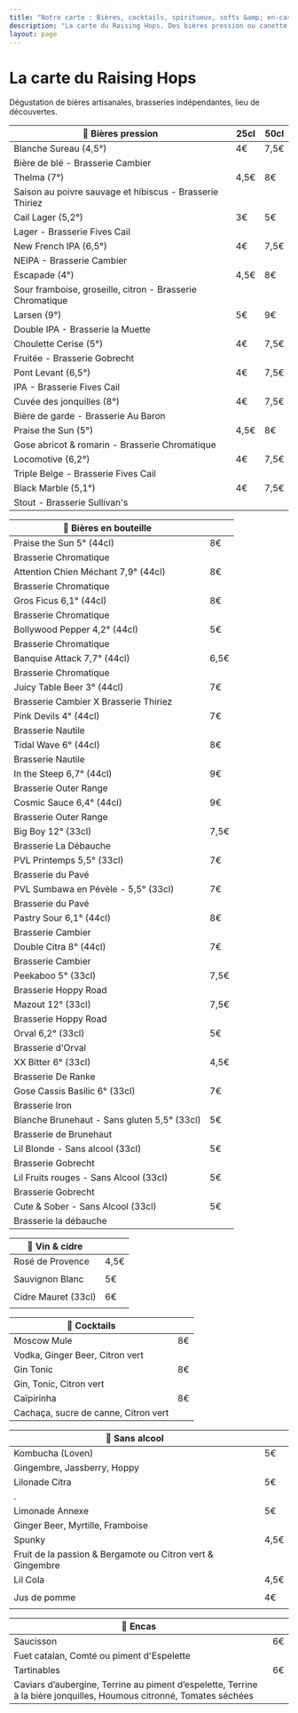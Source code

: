 ```yaml
---
title: "Notre carte : Bières, cocktails, spiritueux, softs &amp; en-cas"
description: "La carte du Raising Hops. Des bières pression ou canette, des cocktails, des softs et des encas."
layout: page
---
```


# La carte du Raising Hops
Dégustation de bières artisanales, brasseries indépendantes, lieu de découvertes.

|🍺 Bières pression|25cl|50cl|
|---|---|---|
|Blanche Sureau (4,5°) |4€|7,5€|
|Bière de blé - Brasserie Cambier|   |   |
|Thelma (7°)|4,5€|8€|
|Saison au poivre sauvage et hibiscus - Brasserie Thiriez|   |
|Cail Lager (5,2°)|3€|5€|
|Lager - Brasserie Fives Cail|   |
|New French IPA (6,5°)|4€|7,5€|
|NEIPA - Brasserie Cambier   |   |
|Escapade (4°)|4,5€|8€|
|Sour framboise, groseille, citron - Brasserie Chromatique|   |
|Larsen (9°)|5€|9€|
|Double IPA - Brasserie la Muette|   |
|Choulette Cerise (5°)|4€|7,5€|
|Fruitée - Brasserie Gobrecht|   |
|Pont Levant (6,5°)|4€|7,5€|
|IPA - Brasserie Fives Cail|   |
|Cuvée des jonquilles (8°)|4€|7,5€|
|Bière de garde - Brasserie Au Baron   |   |
|Praise the Sun (5°)|4,5€|8€|
|Gose abricot & romarin - Brasserie Chromatique   |   |
|Locomotive (6,2°)|4€|7,5€|
|Triple Belge - Brasserie Fives Cail|   |
|Black Marble (5,1°)|4€|7,5€|
|Stout - Brasserie Sullivan's|   |

|🍻 Bières en bouteille||
|---|---|
|Praise the Sun 5° (44cl)|8€|
|Brasserie Chromatique||
|Attention Chien Méchant 7,9° (44cl)|8€|
|Brasserie Chromatique||
|Gros Ficus 6,1° (44cl)|8€|
|Brasserie Chromatique||
|Bollywood Pepper 4,2° (44cl)|5€|
|Brasserie Chromatique||
|Banquise Attack 7,7° (44cl)|6,5€|
|Brasserie Chromatique||
|Juicy Table Beer 3° (44cl)|7€|
|Brasserie Cambier X Brasserie Thiriez||
|Pink Devils 4° (44cl)|7€|
|Brasserie Nautile||
|Tidal Wave 6° (44cl)|8€|
|Brasserie Nautile||
|In the Steep 6,7° (44cl)|9€|
|Brasserie Outer Range||
|Cosmic Sauce 6,4° (44cl)|9€|
|Brasserie Outer Range||
|Big Boy 12° (33cl)|7,5€|
|Brasserie La Débauche||
|PVL Printemps 5,5° (33cl)|7€|
|Brasserie du Pavé||
|PVL Sumbawa en Pévèle - 5,5° (33cl)|7€|
|Brasserie du Pavé||
|Pastry Sour 6,1° (44cl)|8€|
|Brasserie Cambier||
|Double Citra 8° (44cl)|7€|
|Brasserie Cambier||
|Peekaboo 5° (33cl)|7,5€|
|Brasserie Hoppy Road||
|Mazout 12° (33cl)|7,5€|
|Brasserie Hoppy Road||
|Orval 6,2° (33cl)|5€|
|Brasserie d'Orval||
|XX Bitter 6° (33cl)|4,5€|
|Brasserie De Ranke||
|Gose Cassis Basilic 6° (33cl)|7€|
|Brasserie Iron||
|Blanche Brunehaut - Sans gluten 5,5° (33cl)|5€|
|Brasserie de Brunehaut||
|Lil Blonde - Sans alcool (33cl)|5€|
|Brasserie Gobrecht||
|Lil Fruits rouges - Sans Alcool (33cl)|5€|
|Brasserie Gobrecht||
|Cute & Sober - Sans Alcool (33cl)|5€|
|Brasserie la débauche||

|🍷 Vin & cidre||
|---|---|
|Rosé de Provence|4,5€|
|||
|Sauvignon Blanc|5€|
|||
|Cidre Mauret (33cl)|6€|
|||

|🍹 Cocktails||
|---|---|
|Moscow Mule|8€|
|Vodka, Ginger Beer, Citron vert||
|Gin Tonic|8€|
|Gin, Tonic, Citron vert||
|Caïpirinha|8€|
|Cachaça, sucre de canne, Citron vert||

|🧃 Sans alcool|    |
|---|---|
|Kombucha (Loven)|5€|
|Gingembre, Jassberry, Hoppy||
|Lilonade Citra|5€|
|.||
|Limonade Annexe|5€|
|Ginger Beer, Myrtille, Framboise||
|Spunky|4,5€|
|Fruit de la passion & Bergamote ou Citron vert & Gingembre||
|Lil Cola|4,5€|
|||
|Jus de pomme|4€|
|||


|🥑 Encas|    |
|---|---|
|Saucisson|6€|
|Fuet catalan, Comté ou piment d'Espelette||
|Tartinables|6€|
|Caviars d’aubergine, Terrine au piment d’espelette, Terrine à la bière jonquilles, Houmous citronné, Tomates séchées||